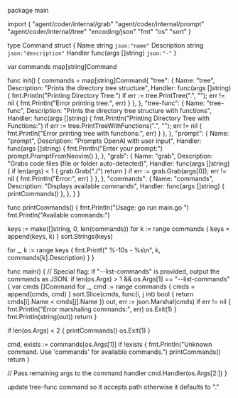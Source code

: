 
package main

import (
 "agent/coder/internal/grab"
 "agent/coder/internal/prompt"
 "agent/coder/internal/tree"
 "encoding/json"
 "fmt"
 "os"
 "sort"
)

type Command struct {
 Name        string              `json:"name"`
 Description string              `json:"description"`
 Handler     func(args []string) `json:"-"`
}

var commands map[string]Command

func init() {
 commands = map[string]Command{
  "tree": {
   Name:        "tree",
   Description: "Prints the directory tree structure",
   Handler: func(args []string) {
    fmt.Println("Printing Directory Tree:")
    if err := tree.PrintTree(".", ""); err != nil {
     fmt.Println("Error printing tree:", err)
    }
   },
  },
  "tree-func": {
   Name:        "tree-func",
   Description: "Prints the directory tree structure with functions",
   Handler: func(args []string) {
    fmt.Println("Printing Directory Tree with Functions:")
    if err := tree.PrintTreeWithFunctions(".", ""); err != nil {
     fmt.Println("Error printing tree with functions:", err)
    }
   },
  },
  "prompt": {
   Name:        "prompt",
   Description: "Prompts OpenAI with user input",
   Handler: func(args []string) {
    fmt.Println("Enter your prompt:")
    prompt.PromptFromNeovim()
   },
  },
  "grab": {
   Name:        "grab",
   Description: "Grabs code files (file or folder auto-detected)",
   Handler: func(args []string) {
    if len(args) < 1 {
     grab.Grab("./")
     return
    }
    if err := grab.Grab(args[0]); err != nil {
     fmt.Println("Error:", err)
    }
   },
  },
  "commands": {
   Name:        "commands",
   Description: "Displays available commands",
   Handler: func(args []string) {
    printCommands()
   },
  },
 }
}

func printCommands() {
 fmt.Println("Usage: go run main.go <command> <arguments>")
 fmt.Println("Available commands:")

 keys := make([]string, 0, len(commands))
 for k := range commands {
  keys = append(keys, k)
 }
 sort.Strings(keys)

 for _, k := range keys {
  fmt.Printf("  %-10s - %s\n", k, commands[k].Description)
 }
}

func main() {
 // Special flag: if "--list-commands" is provided, output the commands as JSON.
 if len(os.Args) > 1 && os.Args[1] == "--list-commands" {
  var cmds []Command
  for _, cmd := range commands {
   cmds = append(cmds, cmd)
  }
  sort.Slice(cmds, func(i, j int) bool {
   return cmds[i].Name < cmds[j].Name
  })
  out, err := json.Marshal(cmds)
  if err != nil {
   fmt.Println("Error marshaling commands:", err)
   os.Exit(1)
  }
  fmt.Println(string(out))
  return
 }

 if len(os.Args) < 2 {
  printCommands()
  os.Exit(1)
 }

 cmd, exists := commands[os.Args[1]]
 if !exists {
  fmt.Println("Unknown command. Use 'commands' for available commands.")
  printCommands()
  return
 }

 // Pass remaining args to the command handler
 cmd.Handler(os.Args[2:])
}

update tree-func command so it accepts path otherwise it defaults to "."
